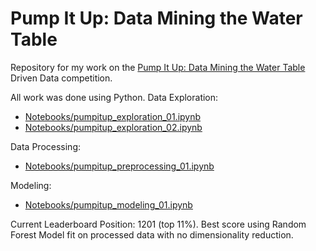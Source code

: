 # Pump It Up: Data Mining the Water Table
Repository for my work on the [Pump It Up: Data Mining the Water Table](https://www.drivendata.org/competitions/7/pump-it-up-data-mining-the-water-table/) Driven Data competition. 

All work was done using Python.
Data Exploration:
* [Notebooks/pumpitup_exploration_01.ipynb](https://github.com/talanthier/Pump-It-Up-Water-Table-DrivenData-/blob/main/Notebooks/pumpitup_exploration_01.ipynb)
* [Notebooks/pumpitup_exploration_02.ipynb](https://github.com/talanthier/Pump-It-Up-Water-Table-DrivenData-/blob/main/Notebooks/pumpitup_exploration_02.ipynb)

Data Processing:
* [Notebooks/pumpitup_preprocessing_01.ipynb](https://github.com/talanthier/Pump-It-Up-Water-Table-DrivenData-/blob/main/Notebooks/pumpitup_preprocessing_01.ipynb)

Modeling:
* [Notebooks/pumpitup_modeling_01.ipynb](https://github.com/talanthier/Pump-It-Up-Water-Table-DrivenData-/blob/main/Notebooks/pumpitup_modeling_01.ipynb)

Current Leaderboard Position: 1201 (top 11%). Best score using Random Forest Model fit on processed data with no dimensionality reduction.
